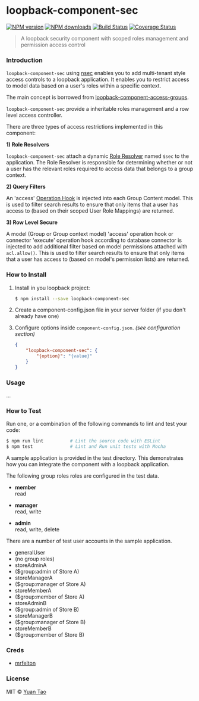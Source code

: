 # loopback-component-sec

[![NPM version](http://img.shields.io/npm/v/loopback-component-sec.svg?style=flat-square)](https://www.npmjs.com/package/loopback-component-sec)
[![NPM downloads](http://img.shields.io/npm/dm/loopback-component-sec.svg?style=flat-square)](https://www.npmjs.com/package/loopback-component-sec)
[![Build Status](http://img.shields.io/travis/taoyuan/loopback-component-sec/master.svg?style=flat-square)](https://travis-ci.org/taoyuan/loopback-component-sec)
[![Coverage Status](https://img.shields.io/coveralls/taoyuan/loopback-component-sec.svg?style=flat-square)](https://coveralls.io/taoyuan/loopback-component-sec)

> A loopback security component with scoped roles management and permission access control

### Introduction

`loopback-component-sec` using [nsec](//github.com/taoyuan/nsec) enables you to add multi-tenant style access controls to a loopback application. 
It enables you to restrict access to model data based on a user's roles within a specific context.

The main concept is borrowed from [loopback-component-access-groups](//github.com/fullcube/loopback-component-access-groups).

`loopback-component-sec` provide a inheritable roles management and a row level access controller.

There are three types of access restrictions implemented in this component:

__1) Role Resolvers__

`loopback-component-sec` attach a dynamic [Role Resolver](https://docs.strongloop.com/display/public/LB/Defining+and+using+roles#Definingandusingroles-Dynamicroles) 
named `$sec` to the application. The Role Resolver is responsible for determining whether or not a user has the 
relevant roles required to access data that belongs to a group context.


__2) Query Filters__

An 'access' [Operation Hook](https://docs.strongloop.com/display/public/LB/Operation+hooks) is injected into each Group Content model. 
This is used to filter search results to ensure that only items that a user has access to (based on their scoped User Role Mappings) are returned.

__3) Row Level Secure__

A model (Group or Group context model) 'access' operation hook or connector 'execute' operation hook according to database 
connector is injected to add additional filter based on model permissions attached with `acl.allow()`.
This is used to filter search results to ensure that only items that a user has access to (based on model's permission lists) are returned.

### How to Install

1. Install in you loopback project:

	```sh
	$ npm install --save loopback-component-sec
	```

2. Create a component-config.json file in your server folder (if you don't already have one)

3. Configure options inside `component-config.json`. *(see configuration section)*

	```json
	{
		"loopback-component-sec": {
			"{option}": "{value}"
		}
	}
	```

### Usage

...

### How to Test

Run one, or a combination of the following commands to lint and test your code:

```sh
$ npm run lint          # Lint the source code with ESLint
$ npm test              # Lint and Run unit tests with Mocha
```

A sample application is provided in the test directory. This demonstrates how you can integrate the component with a loopback application.

The following group roles roles are configured in the test data.

 - **member**  
read

 - **manager**  
read, write

 - **admin**  
read, write, delete

There are a number of test user accounts in the sample application.

 - generalUser
  - (no group roles)
 - storeAdminA
  - ($group:admin of Store A)
 - storeManagerA
  - ($group:manager of Store A)
 - storeMemberA
  - ($group:member of Store A)
 - storeAdminB
  - ($group:admin of Store B)
 - storeManagerB
  - ($group:manager of Store B)
 - storeMemberB
  - ($group:member of Store B)


### Creds

* [mrfelton](https://github.com/mrfelton)

### License

MIT © [Yuan Tao]()
